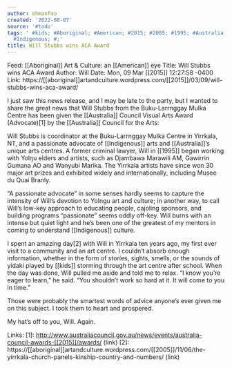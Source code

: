 ```yaml
---
author: ohmanfoo
created: '2022-08-07'
source: '#todo'
tags: ' #kids; #Aboriginal; #American; #2015; #2005; #1995; #Australia; #aboriginal;
  #Indigenous; #;'
title: Will Stubbs wins ACA Award
---
```


Feed: [[Aboriginal]] Art & Culture: an [[American]] eye
Title: Will Stubbs wins ACA Award
Author: Will
Date: Mon, 09 Mar [[2015]] 12:27:58 -0400
Link: https://[[aboriginal]]artandculture.wordpress.com/[[2015]]/03/09/will-stubbs-wins-aca-award/
 
I just saw this news release, and I may be late to the party, but I wanted to 
share the great news that Will Stubbs from the Buku-Larrnggay Mulka Centre has 
been given the [[Australia]] Council Visual Arts Award (Advocate)[1] by the 
[[Australia]] Council for the Arts:
 
  Will Stubbs is coordinator at the Buku-Larrnggay Mulka Centre in Yirrkala, NT,
  and a passionate advocate of [[Indigenous]] arts and [[Australia]]’s unique arts 
  centres. A former criminal lawyer, Will in [[1995]] began working with Yolŋu 
  elders and artists, such as Djambawa Marawili AM, Gawirrin Gumana AO and 
  Wanyubi Marika. The Yirrkala artists have since won 30 major art prizes and 
  exhibited widely and internationally, including Musee du Quai Branly.
 
“A passionate advocate” in some senses hardly seems to capture the intensity of 
Will’s devotion to Yolngu art and culture; in another way, to call Will’s 
low-key approach to educating people, cajoling sponsors, and building programs 
“passionate” seems oddly off-key. Will burns with an intense but quiet light and
he’s been one of the greatest of my mentors in coming to understand [[Indigenous]] 
culture.
 
I spent an amazing day[2] with Will in Yirrkala ten years ago, my first ever 
visit to a community and an art centre. I couldn’t absorb enough information, 
whether in the form of stories, sights, smells, or the sounds of yidaki played 
by [[kids]] storming through the art centre after school. When the day was done, 
Will pulled me aside and told me to relax. “I know you’re eager to learn,” he 
said. “You shouldn’t work so hard at it. It will come to you in time.”
 
Those were probably the smartest words of advice anyone’s ever given me on this 
subject. I took them to heart and prospered.
 
My hat’s off to you, Will. Again.
 
Links: 
[1]: http://www.australiacouncil.gov.au/news/events/australia-council-awards-[[2015]]/awards/ (link)
[2]: https://[[aboriginal]]artandculture.wordpress.com/[[2005]]/11/06/the-yirrkala-church-panels-kinship-country-and-numbers/ (link)